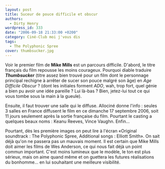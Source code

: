 ```yaml
---
layout: post
title: Suceur de pouce difficile et obscur
authors:
  - Dirty Henry
wordpress_id: 333
date: "2006-09-18 21:33:00 +0200"
category: Ciné-Club moi j'vous dis
tags:
  - The Polyphonic Spree
cover: thumbsucker.jpg
---
```


Voir le premier film de **Mike Mills** est un parcours difficile. D'abord, le
titre français du film repousse les moins courageux. Pourquoi diable traduire
_**Thumbsucker**_ (titre assez bien trouvé pour un film dont le personnage
principal rechigne à arrêter de sucer son pouce malgré son âge) en *Age
Difficile Obscur* ? (dont les initiales forment _ADO_, wah, trop fort, quel
génie a bien pu avoir une idée pareille ? Lui là-bas ? Bien, jetez-lui tout ce
qui vous tombe sous la main à la gueule).

Ensuite, il faut trouver une salle qui le diffuse. Allociné donne l'info :
seules 3 salles en France diffusent le film en ce dimanche 17 septembre 2006,
soit 11 jours seulement après la sortie française du film. Pourtant le casting a
quelques beaux noms : Keanu Reeves, Vince Vaughn. Enfin…

Pourtant, dès les première images on peut lire à l'écran «Original soundtrack :
The Polyphonic Spree, Additional songs : Elliott Smith». On sait déjà qu'on ne
passera pas un mauvais moment. Il est certain que Mike Mills doit aimer les
films de Wes Anderson, ce qui nous fait déjà un point commun important. C'est
moins lumineux que le modèle, le ton est plus sérieux, mais on aime quand même
et on guettera les futures réalisations du bonhomme… en lui souhaitant une
meilleure visibilité.
